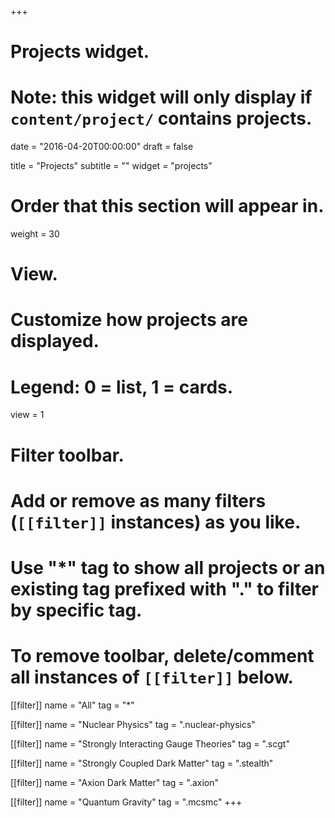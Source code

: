 +++
# Projects widget.
# Note: this widget will only display if `content/project/` contains projects.

date = "2016-04-20T00:00:00"
draft = false

title = "Projects"
subtitle = ""
widget = "projects"

# Order that this section will appear in.
weight = 30

# View.
# Customize how projects are displayed.
# Legend: 0 = list, 1 = cards.
view = 1

# Filter toolbar.
# Add or remove as many filters (`[[filter]]` instances) as you like.
# Use "*" tag to show all projects or an existing tag prefixed with "." to filter by specific tag.
# To remove toolbar, delete/comment all instances of `[[filter]]` below.
[[filter]]
  name = "All"
  tag = "*"

[[filter]]
  name = "Nuclear Physics"
  tag = ".nuclear-physics"

[[filter]]
  name = "Strongly Interacting Gauge Theories"
  tag = ".scgt"

[[filter]]
  name = "Strongly Coupled Dark Matter"
  tag = ".stealth"

[[filter]]
  name = "Axion Dark Matter"
  tag = ".axion"

[[filter]]
  name = "Quantum Gravity"
  tag = ".mcsmc"
+++

